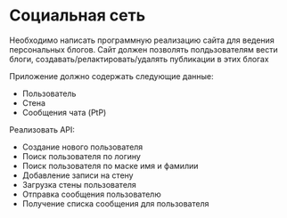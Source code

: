 
# Социальная сеть
Необходимо написать программную реализацию сайта для ведения персональных блогов. Сайт должен позволять полдьзователям вести блоги, создавать/релактировать/удалять публикации в этих блогах  

Приложение должно содержать следующие данные:

- Пользователь
- Стена 
- Сообщения чата (PtP)

Реализовать API:

- Создание нового пользователя
- Поиск пользователя по логину
- Поиск пользователя по маске имя и фамилии
- Добавление записи на стену
- Загрузка стены пользователя
- Отправка сообщения пользователю
- Получение списка сообщения для пользователя
